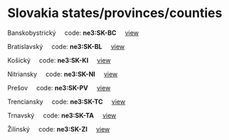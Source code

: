 # Slovakia states/provinces/counties
Banskobystrický&nbsp;&nbsp;&nbsp;&nbsp;&nbsp;code: **ne3:SK-BC**&nbsp;&nbsp;&nbsp;&nbsp;&nbsp;[view](../../export/geojson/medium/ne3/sk/bc.geojson)&nbsp;&nbsp;&nbsp;&nbsp;&nbsp;


Bratislavský&nbsp;&nbsp;&nbsp;&nbsp;&nbsp;code: **ne3:SK-BL**&nbsp;&nbsp;&nbsp;&nbsp;&nbsp;[view](../../export/geojson/medium/ne3/sk/bl.geojson)&nbsp;&nbsp;&nbsp;&nbsp;&nbsp;


Košický&nbsp;&nbsp;&nbsp;&nbsp;&nbsp;code: **ne3:SK-KI**&nbsp;&nbsp;&nbsp;&nbsp;&nbsp;[view](../../export/geojson/medium/ne3/sk/ki.geojson)&nbsp;&nbsp;&nbsp;&nbsp;&nbsp;


Nitriansky&nbsp;&nbsp;&nbsp;&nbsp;&nbsp;code: **ne3:SK-NI**&nbsp;&nbsp;&nbsp;&nbsp;&nbsp;[view](../../export/geojson/medium/ne3/sk/ni.geojson)&nbsp;&nbsp;&nbsp;&nbsp;&nbsp;


Prešov&nbsp;&nbsp;&nbsp;&nbsp;&nbsp;code: **ne3:SK-PV**&nbsp;&nbsp;&nbsp;&nbsp;&nbsp;[view](../../export/geojson/medium/ne3/sk/pv.geojson)&nbsp;&nbsp;&nbsp;&nbsp;&nbsp;


Trenciansky&nbsp;&nbsp;&nbsp;&nbsp;&nbsp;code: **ne3:SK-TC**&nbsp;&nbsp;&nbsp;&nbsp;&nbsp;[view](../../export/geojson/medium/ne3/sk/tc.geojson)&nbsp;&nbsp;&nbsp;&nbsp;&nbsp;


Trnavský&nbsp;&nbsp;&nbsp;&nbsp;&nbsp;code: **ne3:SK-TA**&nbsp;&nbsp;&nbsp;&nbsp;&nbsp;[view](../../export/geojson/medium/ne3/sk/ta.geojson)&nbsp;&nbsp;&nbsp;&nbsp;&nbsp;


Žilinský&nbsp;&nbsp;&nbsp;&nbsp;&nbsp;code: **ne3:SK-ZI**&nbsp;&nbsp;&nbsp;&nbsp;&nbsp;[view](../../export/geojson/medium/ne3/sk/zi.geojson)&nbsp;&nbsp;&nbsp;&nbsp;&nbsp;

